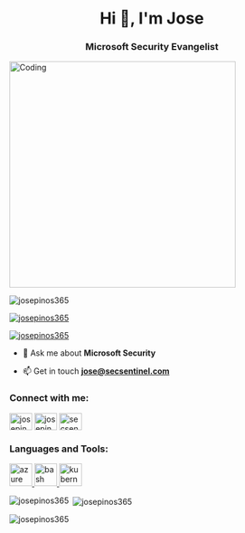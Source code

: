 <h1 align="center">Hi 👋, I'm Jose</h1>
<h3 align="center">Microsoft Security Evangelist</h3>
<img align="center" alt="Coding" width="400" src="https://c.tenor.com/mKGFM0sF4-oAAAAC/microsoft-st.gif")>

<p align="left"> <img src="https://komarev.com/ghpvc/?username=josepinos365&label=Profile%20views&color=0e75b6&style=flat" alt="josepinos365" /> </p>

<p align="left"> <a href="https://github.com/ryo-ma/github-profile-trophy"><img src="https://github-profile-trophy.vercel.app/?username=josepinos365" alt="josepinos365" /></a> </p>

<p align="left"> <a href="https://twitter.com/josepinos365" target="blank"><img src="https://img.shields.io/twitter/follow/josepinos365?logo=twitter&style=for-the-badge" alt="josepinos365" /></a> </p>

- 💬 Ask me about **Microsoft Security**

- 📫 Get in touch **jose@secsentinel.com**

<h3 align="left">Connect with me:</h3>
<p align="left">
<a href="https://twitter.com/josepinos365" target="blank"><img align="center" src="https://raw.githubusercontent.com/rahuldkjain/github-profile-readme-generator/master/src/images/icons/Social/twitter.svg" alt="josepinos365" height="30" width="40" /></a>
<a href="https://linkedin.com/in/josepinos365" target="blank"><img align="center" src="https://raw.githubusercontent.com/rahuldkjain/github-profile-readme-generator/master/src/images/icons/Social/linked-in-alt.svg" alt="josepinos365" height="30" width="40" /></a>
<a href="https://www.youtube.com/c/secsentinel" target="blank"><img align="center" src="https://raw.githubusercontent.com/rahuldkjain/github-profile-readme-generator/master/src/images/icons/Social/youtube.svg" alt="secsentinel" height="30" width="40" /></a>
</p>

<h3 align="left">Languages and Tools:</h3>
<p align="left"> <a href="https://azure.microsoft.com/en-in/" target="_blank" rel="noreferrer"> <img src="https://www.vectorlogo.zone/logos/microsoft_azure/microsoft_azure-icon.svg" alt="azure" width="40" height="40"/> </a> <a href="https://www.gnu.org/software/bash/" target="_blank" rel="noreferrer"> <img src="https://www.vectorlogo.zone/logos/gnu_bash/gnu_bash-icon.svg" alt="bash" width="40" height="40"/> </a> <a href="https://kubernetes.io" target="_blank" rel="noreferrer"> <img src="https://www.vectorlogo.zone/logos/kubernetes/kubernetes-icon.svg" alt="kubernetes" width="40" height="40"/> </a> </p>

<p><img align="left" src="https://github-readme-stats.vercel.app/api/top-langs?username=josepinos365&show_icons=true&locale=en&layout=compact" alt="josepinos365" /></p>

<p>&nbsp;<img align="center" src="https://github-readme-stats.vercel.app/api?username=josepinos365&show_icons=true&locale=en" alt="josepinos365" /></p>

<p><img align="center" src="https://github-readme-streak-stats.herokuapp.com/?user=josepinos365&" alt="josepinos365" /></p>
